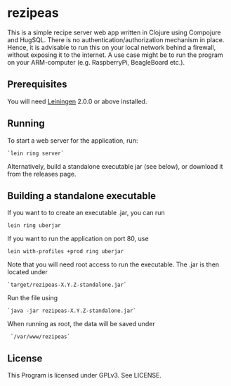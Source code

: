 # rezipeas

This is a simple recipe server web app written in Clojure using Compojure and HugSQL. There
is no authentication/authorization mechanism in place. Hence, it is advisable
to run this on your local network behind a firewall, without exposing it to the
internet. A use case might be to run the program on your ARM-computer (e.g. RaspberryPi, BeagleBoard etc.).

## Prerequisites

You will need [Leiningen][] 2.0.0 or above installed.

[leiningen]: https://github.com/technomancy/leiningen

## Running

To start a web server for the application, run:

    `lein ring server`

Alternatively, build a standalone executable jar (see below), or download it from the releases page.

## Building a standalone executable

If you want to to create an executable .jar, you can run

   `lein ring uberjar`

If you want to run the application on port 80, use

   `lein with-profiles +prod ring uberjar`

Note that you will need root access to run the executable. The .jar is then located under

    `target/rezipeas-X.Y.Z-standalone.jar`

Run the file using

    `java -jar rezipeas-X.Y.Z-standalone.jar`

When running as root, the data will be saved under

     `/var/www/rezipeas`

## License

This Program is licensed under GPLv3. See LICENSE.
